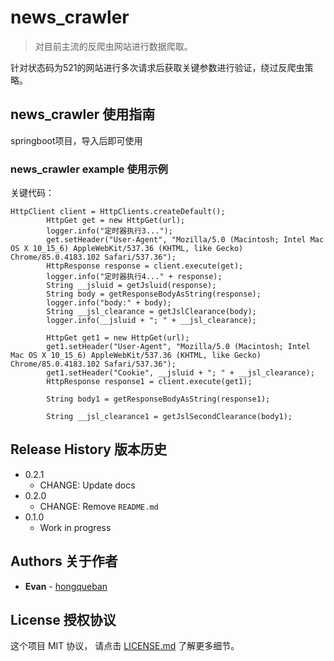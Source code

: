 # news_crawler


> 对目前主流的反爬虫网站进行数据爬取。

针对状态码为521的网站进行多次请求后获取关键参数进行验证，绕过反爬虫策略。


## news_crawler 使用指南

  springboot项目，导入后即可使用


### news_crawler example 使用示例

  关键代码：
  
    HttpClient client = HttpClients.createDefault();
            HttpGet get = new HttpGet(url);
            logger.info("定时器执行3...");
            get.setHeader("User-Agent", "Mozilla/5.0 (Macintosh; Intel Mac OS X 10_15_6) AppleWebKit/537.36 (KHTML, like Gecko) Chrome/85.0.4183.102 Safari/537.36");
            HttpResponse response = client.execute(get);
            logger.info("定时器执行4..." + response);
            String __jsluid = getJsluid(response);
            String body = getResponseBodyAsString(response);
            logger.info("body:" + body);
            String __jsl_clearance = getJslClearance(body);
            logger.info(__jsluid + "; " + __jsl_clearance);

            HttpGet get1 = new HttpGet(url);
            get1.setHeader("User-Agent", "Mozilla/5.0 (Macintosh; Intel Mac OS X 10_15_6) AppleWebKit/537.36 (KHTML, like Gecko) Chrome/85.0.4183.102 Safari/537.36");
            get1.setHeader("Cookie", __jsluid + "; " + __jsl_clearance);
            HttpResponse response1 = client.execute(get1);

            String body1 = getResponseBodyAsString(response1);

            String __jsl_clearance1 = getJslSecondClearance(body1);
  

## Release History 版本历史

* 0.2.1
    * CHANGE: Update docs
* 0.2.0
    * CHANGE: Remove `README.md`
* 0.1.0
    * Work in progress

## Authors 关于作者

* **Evan** -  [hongqueban](https://hongqueban.cn)


## License 授权协议

这个项目 MIT 协议， 请点击 [LICENSE.md](LICENSE.md) 了解更多细节。
